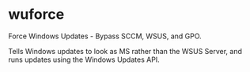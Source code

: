 # wuforce
Force Windows Updates - Bypass SCCM, WSUS, and GPO.

Tells Windows updates to look as MS rather than the WSUS Server, and runs updates using the Windows Updates API.
